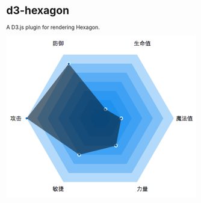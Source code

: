 d3-hexagon
==========

A D3.js plugin for rendering Hexagon.

![example](https://github.com/xhinking/d3-hexagon/blob/master/screenshoot/screenshoot-1.png)


